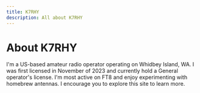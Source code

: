 ```yaml
---
title: K7RHY
description: All about K7RHY
---
```


# About K7RHY

I'm a US-based amateur radio operator operating on Whidbey Island, WA. I was first licensed in November of 2023 and currently hold a General operator's license. I'm most active on FT8 and enjoy experimenting with homebrew antennas. I encourage you to explore this site to learn more. 
